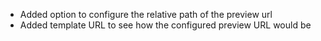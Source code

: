 - Added option to configure the relative path of the preview url
- Added template URL to see how the configured preview URL would be